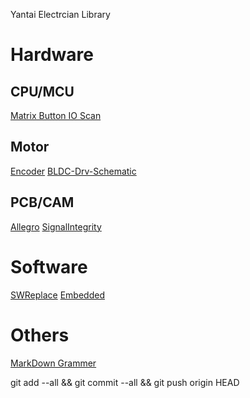 Yantai Electrcian Library
# Hardware
## CPU/MCU
[Matrix Button IO Scan](https://github.com/ShellAlbert/ShellAlbert.github.io/blob/master/hardware/IOScan/IOScan.md)
## Motor  
[Encoder](https://github.com/ShellAlbert/ShellAlbert.github.io/blob/master/hardware/motor/encoder/encoder.md)
[BLDC-Drv-Schematic](https://github.com/ShellAlbert/ShellAlbert.github.io/blob/master/hardware/motor/embedfire-bldc/embedfire-bldc.md)
## PCB/CAM
[Allegro](https://github.com/ShellAlbert/ShellAlbert.github.io/blob/master/hardware/Allegro/allegro.md)
[SignalIntegrity](https://github.com/ShellAlbert/ShellAlbert.github.io/blob/master/hardware/SignalIntegrity/si.md)
# Software
[SWReplace](https://github.com/ShellAlbert/ShellAlbert.github.io/blob/master/software/replace/replace.md)
[Embedded](https://github.com/ShellAlbert/ShellAlbert.github.io/blob/master/software/embedded/embedded.md)

# Others
[MarkDown Grammer](https://github.com/ShellAlbert/ShellAlbert.github.io/blob/master/others/markdown/md.png)
   
git add --all && git commit --all && git push origin HEAD   

